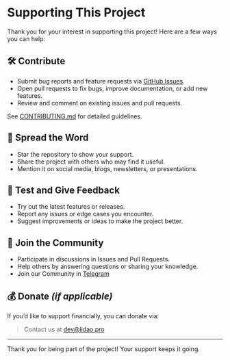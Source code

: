# Supporting This Project

Thank you for your interest in supporting this project! Here are a few ways you can help:

## 🛠️ Contribute

- Submit bug reports and feature requests via [GitHub Issues]({address}).
- Open pull requests to fix bugs, improve documentation, or add new features.
- Review and comment on existing issues and pull requests.

See [CONTRIBUTING.md](./CONTRIBUTING.md) for detailed guidelines.

## 📣 Spread the Word

- Star the repository to show your support.
- Share the project with others who may find it useful.
- Mention it on social media, blogs, newsletters, or presentations.

## 🧪 Test and Give Feedback

- Try out the latest features or releases.
- Report any issues or edge cases you encounter.
- Suggest improvements or ideas to make the project better.

## 💬 Join the Community

- Participate in discussions in Issues and Pull Requests.
- Help others by answering questions or sharing your knowledge.
- Join our Community in [Telegram](https://t.me/whyyoutouzhele_memecoin)

## 💰 Donate *(if applicable)*

If you’d like to support financially, you can donate via:
> Contact us at [dev@lidao.pro](mailto:dev@lidao.pro)

---

Thank you for being part of the project! Your support keeps it going.
